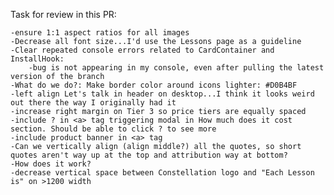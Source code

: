 Task for review in this PR:

    -ensure 1:1 aspect ratios for all images
    -Decrease all font size...I'd use the Lessons page as a guideline 
    -Clear repeated console errors related to CardContainer and InstallHook:
        -bug is not appearing in my console, even after pulling the latest version of the branch
    -What do we do?: Make border color around icons lighter: #D0B4BF
    -left align Let's talk in header on desktop...I think it looks weird out there the way I originally had it
    -increase right margin on Tier 3 so price tiers are equally spaced
    -include ? in <a> tag triggering modal in How much does it cost section. Should be able to click ? to see more
    -include product banner in <a> tag
    -Can we vertically align (align middle?) all the quotes, so short quotes aren't way up at the top and attribution way at bottom?
    -How does it work?
    -decrease vertical space between Constellation logo and "Each Lesson is" on >1200 width

    
